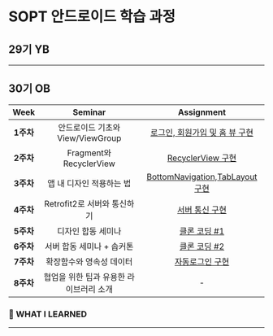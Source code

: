 # SOPT 안드로이드 학습 과정

## 29기 YB

<hr>

## 30기 OB

|  <center>Week</center> |  <center>Seminar</center> | <center>Assignment</center> |
|:--------:|:--------:|:--------:|
|**1주차**| 안드로이드 기초와 View/ViewGroup|[로그인, 회원가입 및 홈 뷰 구현](https://github.com/macbook-plz-30th-THE-SOPT-android-team4/SeHun/blob/main/Assignment_README/Assignment_1_README.md)|
|**2주차**| Fragment와 RecyclerView|[RecyclerView 구현](https://github.com/macbook-plz-30th-THE-SOPT-android-team4/SeHun/blob/main/Assignment_README/Assignment_2_README.md)|
|**3주차**| 앱 내 디자인 적용하는 법|[BottomNavigation,TabLayout 구현](https://github.com/macbook-plz-30th-THE-SOPT-android-team4/SeHun/blob/main/Assignment_README/Assignment_3_README.md)|
|**4주차**| Retrofit2로 서버와 통신하기|[서버 통신 구현](https://github.com/macbook-plz-30th-THE-SOPT-android-team4/SeHun/blob/main/Assignment_README/Assignment_4_README.md)|
|**5주차**| 디자인 합동 세미나|[클론 코딩 #1](https://github.com/SOPT-30th-Joint-Seminar-15/Client-Android)|
|**6주차**| 서버 합동 세미나 + 솝커톤|[클론 코딩 #2](https://github.com/SOPT-30th-Joint-Seminar-15/Client-Android)|
|**7주차**| 확장함수와 영속성 데이터|[자동로그인 구현](https://github.com/macbook-plz-30th-THE-SOPT-android-team4/SeHun/tree/seminar7)|
|**8주차**| 협업을 위한 팁과 유용한 라이브러리 소개|-|
  
### 📖 WHAT I LEARNED
<hr>

